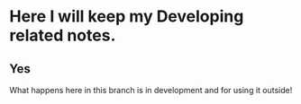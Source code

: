 # Here I will keep my Developing related notes.
##  Yes
What happens here in this branch is in development and for using it outside!